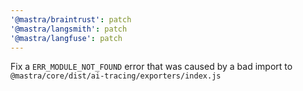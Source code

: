 ```yaml
---
'@mastra/braintrust': patch
'@mastra/langsmith': patch
'@mastra/langfuse': patch
---
```


Fix a `ERR_MODULE_NOT_FOUND` error that was caused by a bad import to `@mastra/core/dist/ai-tracing/exporters/index.js`
